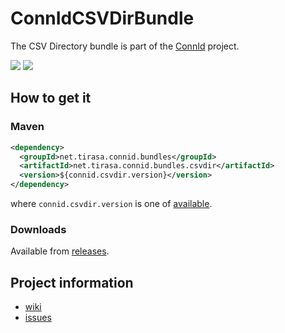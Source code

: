 ConnIdCSVDirBundle
==============

The CSV Directory bundle is part of the [ConnId](http://connid.tirasa.net) project.

<a href="https://travis-ci.org/Tirasa/ConnIdCSVDirBundle"><img src="https://api.travis-ci.org/Tirasa/ConnIdCSVDirBundle.png"/></a>
<a href="https://maven-badges.herokuapp.com/maven-central/net.tirasa.connid.bundles/net.tirasa.connid.bundles.csvdir">
  <img src="https://maven-badges.herokuapp.com/maven-central/net.tirasa.connid.bundles/net.tirasa.connid.bundles.csvdir/badge.svg"/>
</a>

## How to get it

### Maven

```XML
<dependency>
  <groupId>net.tirasa.connid.bundles</groupId>
  <artifactId>net.tirasa.connid.bundles.csvdir</artifactId>
  <version>${connid.csvdir.version}</version>
</dependency>
```

where `connid.csvdir.version` is one of [available](http://repo1.maven.org/maven2/net/tirasa/connid/bundles/net.tirasa.connid.bundles.csvdir/).

### Downloads

Available from [releases](https://github.com/Tirasa/ConnIdCSVDirBundle/releases).

## Project information

 * [wiki](https://connid.atlassian.net/wiki/display/BASE/CSV+Directory)
 * [issues](https://connid.atlassian.net/browse/CSVDIR)
